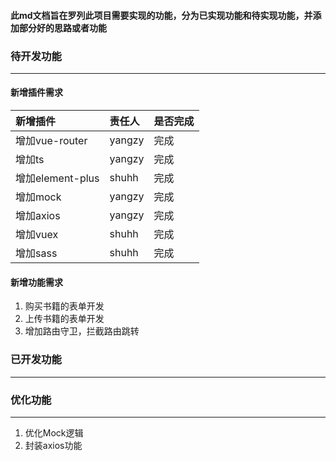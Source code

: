 #### 此md文档旨在罗列此项目需要实现的功能，分为已实现功能和待实现功能，并添加部分好的思路或者功能

### 待开发功能
--------------------------------
#### 新增插件需求

|新增插件|责任人|是否完成
|:---|:---|:---|
|增加vue-router|yangzy|完成
|增加ts|yangzy|完成
|增加element-plus|shuhh|完成
|增加mock|yangzy|完成
|增加axios|yangzy|完成
|增加vuex|shuhh|完成
|增加sass|shuhh|完成

#### 新增功能需求
1. 购买书籍的表单开发
2. 上传书籍的表单开发
3. 增加路由守卫，拦截路由跳转

### 已开发功能
--------------------------------

### 优化功能
--------------------------------
1. 优化Mock逻辑
2. 封装axios功能
